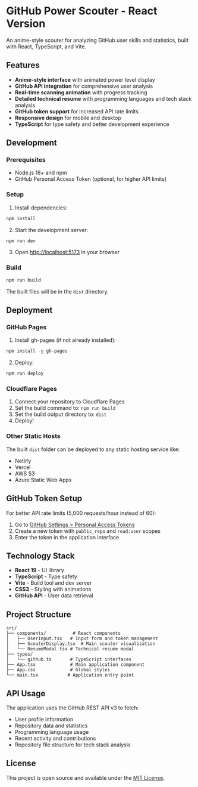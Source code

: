 # GitHub Power Scouter - React Version

An anime-style scouter for analyzing GitHub user skills and statistics, built with React, TypeScript, and Vite.

## Features

- **Anime-style interface** with animated power level display
- **GitHub API integration** for comprehensive user analysis
- **Real-time scanning animation** with progress tracking
- **Detailed technical resume** with programming languages and tech stack analysis
- **GitHub token support** for increased API rate limits
- **Responsive design** for mobile and desktop
- **TypeScript** for type safety and better development experience

## Development

### Prerequisites

- Node.js 18+ and npm
- GitHub Personal Access Token (optional, for higher API limits)

### Setup

1. Install dependencies:

```bash
npm install
```

2. Start the development server:

```bash
npm run dev
```

3. Open [http://localhost:5173](http://localhost:5173) in your browser

### Build

```bash
npm run build
```

The built files will be in the `dist` directory.

## Deployment

### GitHub Pages

1. Install gh-pages (if not already installed):

```bash
npm install -g gh-pages
```

2. Deploy:

```bash
npm run deploy
```

### Cloudflare Pages

1. Connect your repository to Cloudflare Pages
2. Set the build command to: `npm run build`
3. Set the build output directory to: `dist`
4. Deploy!

### Other Static Hosts

The built `dist` folder can be deployed to any static hosting service like:

- Netlify
- Vercel
- AWS S3
- Azure Static Web Apps

## GitHub Token Setup

For better API rate limits (5,000 requests/hour instead of 60):

1. Go to [GitHub Settings > Personal Access Tokens](https://github.com/settings/tokens)
2. Create a new token with `public_repo` and `read:user` scopes
3. Enter the token in the application interface

## Technology Stack

- **React 19** - UI library
- **TypeScript** - Type safety
- **Vite** - Build tool and dev server
- **CSS3** - Styling with animations
- **GitHub API** - User data retrieval

## Project Structure

```
src/
├── components/          # React components
│   ├── UserInput.tsx   # Input form and token management
│   ├── ScouterDisplay.tsx  # Main scouter visualization
│   └── ResumeModal.tsx # Technical resume modal
├── types/
│   └── github.ts       # TypeScript interfaces
├── App.tsx             # Main application component
├── App.css             # Global styles
└── main.tsx           # Application entry point
```

## API Usage

The application uses the GitHub REST API v3 to fetch:

- User profile information
- Repository data and statistics
- Programming language usage
- Recent activity and contributions
- Repository file structure for tech stack analysis

## License

This project is open source and available under the [MIT License](LICENSE).
